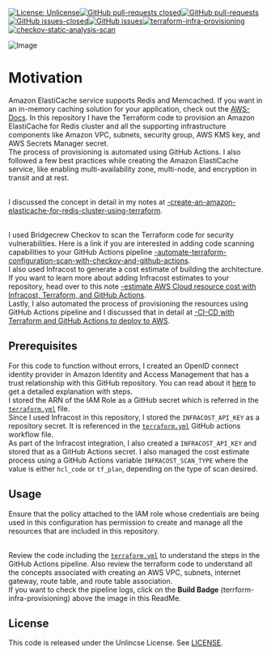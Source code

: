 [![License: Unlicense](https://img.shields.io/badge/license-Unlicense-white.svg)](https://choosealicense.com/licenses/unlicense/)[![GitHub pull-requests closed](https://img.shields.io/github/issues-pr-closed/kunduso/amazon-elasticache-redis-tf)](https://GitHub.com/kunduso/amazon-elasticache-redis-tf/pull/)[![GitHub pull-requests](https://img.shields.io/github/issues-pr/kunduso/amazon-elasticache-redis-tf)](https://github.com/kunduso/amazon-elasticache-redis-tf/pulls?q=is%3Apr+is%3Aclosed)
[![GitHub issues-closed](https://img.shields.io/github/issues-closed/kunduso/amazon-elasticache-redis-tf)](https://github.com/kunduso/amazon-elasticache-redis-tf/issues?q=is%3Aissue+is%3Aclosed)[![GitHub issues](https://img.shields.io/github/issues/kunduso/amazon-elasticache-redis-tf)](https://GitHub.com/kunduso/amazon-elasticache-redis-tf/issues/)[![terraform-infra-provisioning](https://github.com/kunduso/amazon-elasticache-redis-tf/actions/workflows/terraform.yml/badge.svg?branch=main)](https://github.com/kunduso/amazon-elasticache-redis-tf/actions/workflows/terraform.yml)[![checkov-static-analysis-scan](https://github.com/kunduso/amazon-elasticache-redis-tf/actions/workflows/code-scan.yml/badge.svg?branch=main)](https://github.com/kunduso/amazon-elasticache-redis-tf/actions/workflows/code-scan.yml)


![Image](https://skdevops.files.wordpress.com/2023/10/85-image-0-1.png)
# Motivation
Amazon ElastiCache service supports Redis and Memcached. If you want in an in-memory caching solution for your application, check out the [AWS-Docs](https://docs.aws.amazon.com/AmazonElastiCache/latest/red-ug/WhatIs.html). In this repository I have the Terraform code to provision an Amazon ElastiCache for Redis cluster and all the supporting infrastructure components like Amazon VPC, subnets, security group, AWS KMS key, and AWS Secrets Manager secret.
<br />The process of provisioning is automated using GitHub Actions. I also followed a few best practices while creating the Amazon ElastiCache service, like enabling multi-availability zone, multi-node, and encryption in transit and at rest.

<br />I discussed the concept in detail in my notes at [-create-an-amazon-elasticache-for-redis-cluster-using-terraform](https://skundunotes.com/2023/10/21/create-an-amazon-elasticache-for-redis-cluster-using-terraform/).

<br />I used Bridgecrew Checkov to scan the Terraform code for security vulnerabilities. Here is a link if you are interested in adding code scanning capabilities to your GitHub Actions pipeline [-automate-terraform-configuration-scan-with-checkov-and-github-actions](https://skundunotes.com/2023/04/12/automate-terraform-configuration-scan-with-checkov-and-github-actions/).
<br />I also used Infracost to generate a cost estimate of building the architecture. If you want to learn more about adding Infracost estimates to your repository, head over to this note [-estimate AWS Cloud resource cost with Infracost, Terraform, and GitHub Actions](https://skundunotes.com/2023/07/17/estimate-aws-cloud-resource-cost-with-infracost-terraform-and-github-actions/).
<br />Lastly, I also automated the process of provisioning the resources using GitHub Actions pipeline and I discussed that in detail at [-CI-CD with Terraform and GitHub Actions to deploy to AWS](https://skundunotes.com/2023/03/07/ci-cd-with-terraform-and-github-actions-to-deploy-to-aws/).
## Prerequisites
For this code to function without errors, I created an OpenID connect identity provider in Amazon Identity and Access Management that has a trust relationship with this GitHub repository. You can read about it [here](https://skundunotes.com/2023/02/28/securely-integrate-aws-credentials-with-github-actions-using-openid-connect/) to get a detailed explanation with steps.
<br />I stored the ARN of the IAM Role as a GitHub secret which is referred in the [`terraform.yml`](https://github.com/kunduso/amazon-elasticache-redis-tf/blob/eb148db2b9ff37cff9f1fb469d0c14b6479bd57a/.github/workflows/terraform.yml#L42) file.
<br />Since I used Infracost in this repository, I stored the `INFRACOST_API_KEY` as a repository secret. It is referenced in the [`terraform.yml`](https://github.com/kunduso/amazon-elasticache-redis-tf/blob/eb148db2b9ff37cff9f1fb469d0c14b6479bd57a/.github/workflows/terraform.yml#L52) GitHub actions workflow file.
<br />As part of the Infracost integration, I also created a `INFRACOST_API_KEY` and stored that as a GitHub Actions secret. I also managed the cost estimate process using a GitHub Actions variable `INFRACOST_SCAN_TYPE` where the value is either `hcl_code` or `tf_plan`, depending on the type of scan desired.
## Usage
Ensure that the policy attached to the IAM role whose credentials are being used in this configuration has permission to create and manage all the resources that are included in this repository.

<br />Review the code including the [`terraform.yml`](./.github/workflows/terraform.yml) to understand the steps in the GitHub Actions pipeline. Also review the terraform code to understand all the concepts associated with creating an AWS VPC, subnets, internet gateway, route table, and route table association.
<br />If you want to check the pipeline logs, click on the **Build Badge** (terrform-infra-provisioning) above the image in this ReadMe.
## License
This code is released under the Unlincse License. See [LICENSE](LICENSE).
